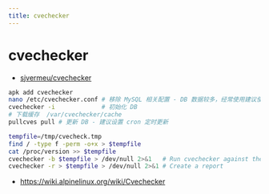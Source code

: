 ```yaml
---
title: cvechecker
---
```


# cvechecker

- [sjvermeu/cvechecker](https://github.com/sjvermeu/cvechecker)

```bash
apk add cvechecker
nano /etc/cvechecker.conf # 移除 MySQL 相关配置 - DB 数据较多，经常使用建议使用 外部 DB - 可共享
cvechecker -i             # 初始化 DB
# 下载缓存  /var/cvechecker/cache
pullcves pull # 更新 DB - 建议设置 cron 定时更新

tempfile=/tmp/cvecheck.tmp
find / -type f -perm -o+x > $tempfile
cat /proc/version >> $tempfile
cvechecker -b $tempfile > /dev/null 2>&1   # Run cvechecker against the software list
cvechecker -r > $tempfile > /dev/null 2>&1 # Create a report
```

- https://wiki.alpinelinux.org/wiki/Cvechecker

